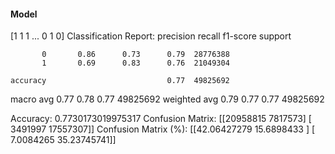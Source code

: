 #### Model
[1 1 1 ... 0 1 0]
Classification Report:
              precision    recall  f1-score   support

           0       0.86      0.73      0.79  28776388
           1       0.69      0.83      0.76  21049304

    accuracy                           0.77  49825692
   macro avg       0.77      0.78      0.77  49825692
weighted avg       0.79      0.77      0.77  49825692

Accuracy: 0.7730173019975317
Confusion Matrix:
[[20958815  7817573]
 [ 3491997 17557307]]
Confusion Matrix (%):
[[42.06427279 15.6898433 ]
 [ 7.0084265  35.23745741]]
